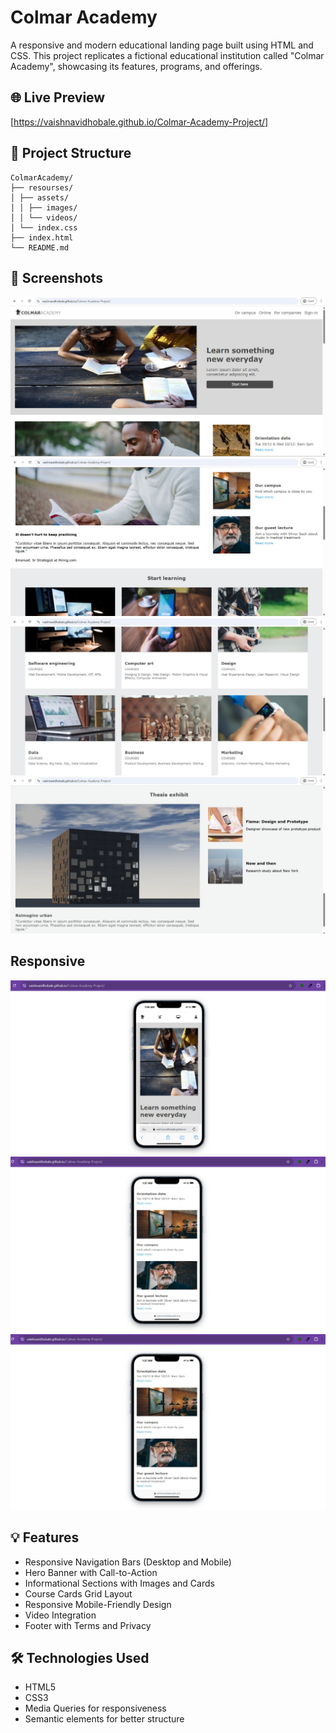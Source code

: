 # Colmar Academy

A responsive and modern educational landing page built using HTML and CSS. This project replicates a fictional educational institution called "Colmar Academy", showcasing its features, programs, and offerings.

## 🌐 Live Preview

[https://vaishnavidhobale.github.io/Colmar-Academy-Project/]

## 📁 Project Structure

```
ColmarAcademy/
├── resourses/
│ ├── assets/
│ │ ├── images/
│ │ └── videos/
│ └── index.css
├── index.html
└── README.md
```

## 📸 Screenshots
![](./resourses/assets/images/img1.jpeg)
![](./resourses/assets/images/img2.jpeg)
![](./resourses/assets/images/img3.jpeg)
![](./resourses/assets/images/img4.jpeg)

## Responsive
![](./resourses/assets/images/res1.jpeg)
![](./resourses/assets/images/res2.jpeg)
![](./resourses/assets/images/res2.jpeg)

## 💡 Features

- Responsive Navigation Bars (Desktop and Mobile)
- Hero Banner with Call-to-Action
- Informational Sections with Images and Cards
- Course Cards Grid Layout
- Responsive Mobile-Friendly Design
- Video Integration
- Footer with Terms and Privacy

## 🛠️ Technologies Used

- HTML5
- CSS3
- Media Queries for responsiveness
- Semantic elements for better structure

